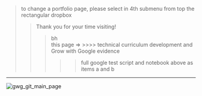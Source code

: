 > to change a portfolio page, please select in 4th submenu from top the rectangular dropbox  
>> Thank you for your time visiting!    
>>> bh  
>>> this page => >>>> technical curriculum development and Grow with Google evidence  
>>>>> full google test script and notebook above as items a and b  
---------

![gwg_git_main_page](https://user-images.githubusercontent.com/59778456/197065213-a74b7d01-9eb2-480a-9ae8-8eb88f0957ed.JPG)
